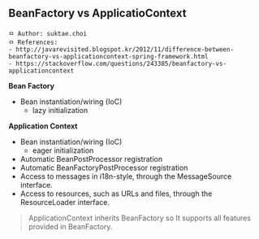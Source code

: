 ## BeanFactory vs ApplicatioContext

```
ㅁ Author: suktae.choi
ㅁ References:
- http://javarevisited.blogspot.kr/2012/11/difference-between-beanfactory-vs-applicationcontext-spring-framework.html
- https://stackoverflow.com/questions/243385/beanfactory-vs-applicationcontext
```

**Bean Factory**

- Bean instantiation/wiring (IoC)
  - lazy initialization

**Application Context**

- Bean instantiation/wiring (IoC)
  - eager initialization
- Automatic BeanPostProcessor registration
- Automatic BeanFactoryPostProcessor registration
- Access to messages in i18n-style, through the MessageSource interface.
- Access to resources, such as URLs and files, through the ResourceLoader interface.

> ApplicationContext inherits BeanFactory so It supports all features provided in BeanFactory.